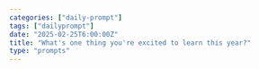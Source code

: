 ```yaml
---
categories: ["daily-prompt"]
tags: ["dailyprompt"]
date: "2025-02-25T6:00:00Z"
title: "What's one thing you're excited to learn this year?"
type: "prompts"
---
```

